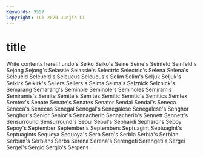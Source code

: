 ```yaml
---
Keywords: 5557
Copyright: (C) 2020 Junjie Li
---
```


# title

Write contents here!!!
undo's 
Seiko 
Seiko's 
Seine 
Seine's 
Seinfeld 
Seinfeld's
Sejong 
Sejong's 
Selassie 
Selassie's 
Selectric 
Selectric's 
Selena 
Selena's 
Seleucid 
Seleucid's
Seleucus 
Seleucus's 
Selim 
Selim's 
Seljuk 
Seljuk's 
Selkirk 
Selkirk's 
Sellers 
Sellers's
Selma 
Selma's 
Selznick 
Selznick's 
Semarang 
Semarang's 
Seminole 
Seminole's 
Seminoles 
Semiramis
Semiramis's 
Semite 
Semite's 
Semites 
Semitic 
Semitic's 
Semitics 
Semtex 
Semtex's 
Senate
Senate's 
Senates 
Senator 
Sendai 
Sendai's 
Seneca 
Seneca's 
Senecas 
Senegal 
Senegal's
Senegalese 
Senegalese's 
Senghor 
Senghor's 
Senior 
Senior's 
Sennacherib 
Sennacherib's 
Sennett 
Sennett's
Sensurround 
Sensurround's 
Seoul 
Seoul's 
Sephardi 
Sephardi's 
Sepoy 
Sepoy's 
September 
September's
Septembers 
Septuagint 
Septuagint's 
Septuagints 
Sequoya 
Sequoya's 
Serb 
Serb's 
Serbia 
Serbia's
Serbian 
Serbian's 
Serbians 
Serbs 
Serena 
Serena's 
Serengeti 
Serengeti's 
Sergei 
Sergei's
Sergio 
Sergio's 
Serpens 
